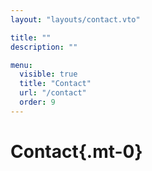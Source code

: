 ```yaml
---
layout: "layouts/contact.vto"

title: ""
description: ""

menu:
  visible: true
  title: "Contact"
  url: "/contact"
  order: 9
---
```


# Contact{.mt-0}